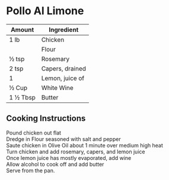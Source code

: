 # Pollo Al Limone  
  
|Amount|Ingredient|  
|----|----|  
1 lb | Chicken  
|| Flour  
½ tsp | Rosemary  
2 tsp | Capers, drained  
1 | Lemon, juice of  
½ Cup | White Wine  
1 ½ Tbsp | Butter  
  
## Cooking Instructions  
Pound chicken out flat  
Dredge in Flour seasoned with salt and pepper  
Saute chicken in Olive Oil about 1 minute over medium high heat  
Turn chicken and add rosemary, capers, and lemon juice  
Once lemon juice has mostly evaporated, add wine  
Allow alcohol to cook off and add butter  
Serve from the pan.  
  